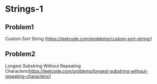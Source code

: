 # Strings-1

## Problem1

Custom Sort String (https://leetcode.com/problems/custom-sort-string/)

## Problem2

Longest Substring Without Repeating Characters(https://leetcode.com/problems/longest-substring-without-repeating-characters/)
